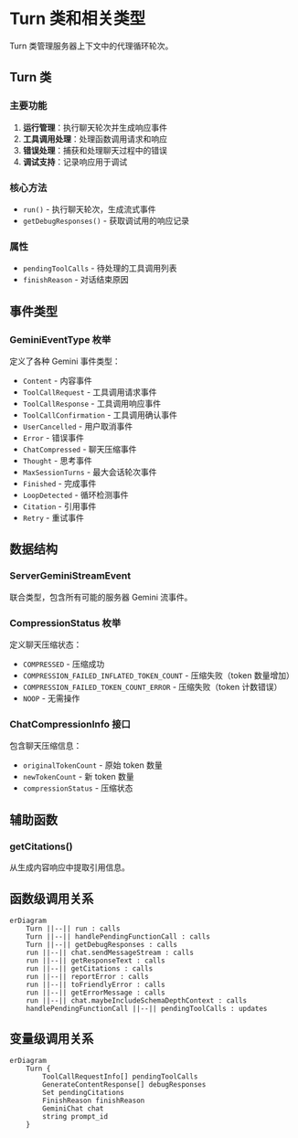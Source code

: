 # Turn 类和相关类型

Turn 类管理服务器上下文中的代理循环轮次。

## Turn 类

### 主要功能
1. **运行管理**：执行聊天轮次并生成响应事件
2. **工具调用处理**：处理函数调用请求和响应
3. **错误处理**：捕获和处理聊天过程中的错误
4. **调试支持**：记录响应用于调试

### 核心方法
- `run()` - 执行聊天轮次，生成流式事件
- `getDebugResponses()` - 获取调试用的响应记录

### 属性
- `pendingToolCalls` - 待处理的工具调用列表
- `finishReason` - 对话结束原因

## 事件类型

### GeminiEventType 枚举
定义了各种 Gemini 事件类型：
- `Content` - 内容事件
- `ToolCallRequest` - 工具调用请求事件
- `ToolCallResponse` - 工具调用响应事件
- `ToolCallConfirmation` - 工具调用确认事件
- `UserCancelled` - 用户取消事件
- `Error` - 错误事件
- `ChatCompressed` - 聊天压缩事件
- `Thought` - 思考事件
- `MaxSessionTurns` - 最大会话轮次事件
- `Finished` - 完成事件
- `LoopDetected` - 循环检测事件
- `Citation` - 引用事件
- `Retry` - 重试事件

## 数据结构

### ServerGeminiStreamEvent
联合类型，包含所有可能的服务器 Gemini 流事件。

### CompressionStatus 枚举
定义聊天压缩状态：
- `COMPRESSED` - 压缩成功
- `COMPRESSION_FAILED_INFLATED_TOKEN_COUNT` - 压缩失败（token 数量增加）
- `COMPRESSION_FAILED_TOKEN_COUNT_ERROR` - 压缩失败（token 计数错误）
- `NOOP` - 无需操作

### ChatCompressionInfo 接口
包含聊天压缩信息：
- `originalTokenCount` - 原始 token 数量
- `newTokenCount` - 新 token 数量
- `compressionStatus` - 压缩状态

## 辅助函数

### getCitations()
从生成内容响应中提取引用信息。

## 函数级调用关系

```mermaid
erDiagram
    Turn ||--|| run : calls
    Turn ||--|| handlePendingFunctionCall : calls
    Turn ||--|| getDebugResponses : calls
    run ||--|| chat.sendMessageStream : calls
    run ||--|| getResponseText : calls
    run ||--|| getCitations : calls
    run ||--|| reportError : calls
    run ||--|| toFriendlyError : calls
    run ||--|| getErrorMessage : calls
    run ||--|| chat.maybeIncludeSchemaDepthContext : calls
    handlePendingFunctionCall ||--|| pendingToolCalls : updates
```

## 变量级调用关系

```mermaid
erDiagram
    Turn {
        ToolCallRequestInfo[] pendingToolCalls
        GenerateContentResponse[] debugResponses
        Set pendingCitations
        FinishReason finishReason
        GeminiChat chat
        string prompt_id
    }
```